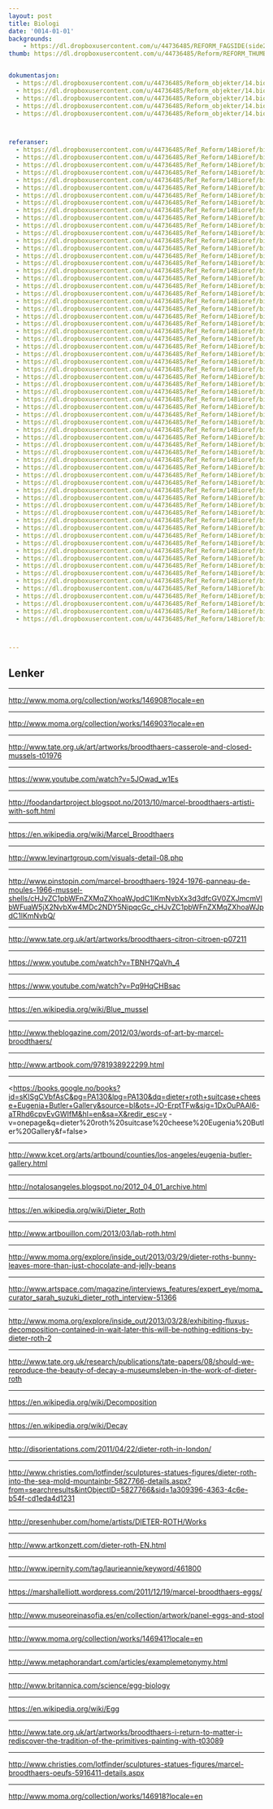 ```yaml
---
layout: post
title: Biologi
date: '0014-01-01'
backgrounds:
    - https://dl.dropboxusercontent.com/u/44736485/REFORM_FAGSIDE(side2)/14.Biologi2m.jpg
thumb: https://dl.dropboxusercontent.com/u/44736485/Reform/REFORM_THUMBNAILS/14.Biologi.jpg


dokumentasjon:
  - https://dl.dropboxusercontent.com/u/44736485/Reform_objekter/14.bio1.jpg
  - https://dl.dropboxusercontent.com/u/44736485/Reform_objekter/14.bio2.jpg
  - https://dl.dropboxusercontent.com/u/44736485/Reform_objekter/14.bio3.jpg
  - https://dl.dropboxusercontent.com/u/44736485/Reform_objekter/14.bio4.jpg
  - https://dl.dropboxusercontent.com/u/44736485/Reform_objekter/14.bio5.jpg



referanser:
  - https://dl.dropboxusercontent.com/u/44736485/Ref_Reform/14Bioref/bioref01.jpg
  - https://dl.dropboxusercontent.com/u/44736485/Ref_Reform/14Bioref/bioref02.jpg
  - https://dl.dropboxusercontent.com/u/44736485/Ref_Reform/14Bioref/bioref03.jpg
  - https://dl.dropboxusercontent.com/u/44736485/Ref_Reform/14Bioref/bioref04.jpg
  - https://dl.dropboxusercontent.com/u/44736485/Ref_Reform/14Bioref/bioref04b.jpg
  - https://dl.dropboxusercontent.com/u/44736485/Ref_Reform/14Bioref/bioref05.jpg
  - https://dl.dropboxusercontent.com/u/44736485/Ref_Reform/14Bioref/bioref05b.jpg
  - https://dl.dropboxusercontent.com/u/44736485/Ref_Reform/14Bioref/bioref05c.jpg
  - https://dl.dropboxusercontent.com/u/44736485/Ref_Reform/14Bioref/bioref06.jpg
  - https://dl.dropboxusercontent.com/u/44736485/Ref_Reform/14Bioref/bioref07.jpg
  - https://dl.dropboxusercontent.com/u/44736485/Ref_Reform/14Bioref/bioref08.jpg
  - https://dl.dropboxusercontent.com/u/44736485/Ref_Reform/14Bioref/bioref08b.jpg
  - https://dl.dropboxusercontent.com/u/44736485/Ref_Reform/14Bioref/bioref09.jpg
  - https://dl.dropboxusercontent.com/u/44736485/Ref_Reform/14Bioref/bioref09c.jpg
  - https://dl.dropboxusercontent.com/u/44736485/Ref_Reform/14Bioref/bioref09d.jpg
  - https://dl.dropboxusercontent.com/u/44736485/Ref_Reform/14Bioref/bioref09e.jpg
  - https://dl.dropboxusercontent.com/u/44736485/Ref_Reform/14Bioref/bioref09f.jpg
  - https://dl.dropboxusercontent.com/u/44736485/Ref_Reform/14Bioref/bioref09fg.jpg
  - https://dl.dropboxusercontent.com/u/44736485/Ref_Reform/14Bioref/bioref09g.jpg
  - https://dl.dropboxusercontent.com/u/44736485/Ref_Reform/14Bioref/bioref09h.jpg
  - https://dl.dropboxusercontent.com/u/44736485/Ref_Reform/14Bioref/bioref10.jpg
  - https://dl.dropboxusercontent.com/u/44736485/Ref_Reform/14Bioref/bioref11.jpg
  - https://dl.dropboxusercontent.com/u/44736485/Ref_Reform/14Bioref/bioref12.jpg
  - https://dl.dropboxusercontent.com/u/44736485/Ref_Reform/14Bioref/bioref13.jpg
  - https://dl.dropboxusercontent.com/u/44736485/Ref_Reform/14Bioref/bioref13b.jpg
  - https://dl.dropboxusercontent.com/u/44736485/Ref_Reform/14Bioref/bioref14.jpg
  - https://dl.dropboxusercontent.com/u/44736485/Ref_Reform/14Bioref/bioref15.jpg
  - https://dl.dropboxusercontent.com/u/44736485/Ref_Reform/14Bioref/bioref16.jpg
  - https://dl.dropboxusercontent.com/u/44736485/Ref_Reform/14Bioref/bioref17.jpg
  - https://dl.dropboxusercontent.com/u/44736485/Ref_Reform/14Bioref/bioref17b.jpg
  - https://dl.dropboxusercontent.com/u/44736485/Ref_Reform/14Bioref/bioref18.jpg
  - https://dl.dropboxusercontent.com/u/44736485/Ref_Reform/14Bioref/bioref19.jpg
  - https://dl.dropboxusercontent.com/u/44736485/Ref_Reform/14Bioref/bioref20.jpg
  - https://dl.dropboxusercontent.com/u/44736485/Ref_Reform/14Bioref/bioref21.jpg
  - https://dl.dropboxusercontent.com/u/44736485/Ref_Reform/14Bioref/bioref22.jpg
  - https://dl.dropboxusercontent.com/u/44736485/Ref_Reform/14Bioref/bioref23.jpg
  - https://dl.dropboxusercontent.com/u/44736485/Ref_Reform/14Bioref/bioref24.jpg
  - https://dl.dropboxusercontent.com/u/44736485/Ref_Reform/14Bioref/bioref25.jpg
  - https://dl.dropboxusercontent.com/u/44736485/Ref_Reform/14Bioref/bioref26.jpg
  - https://dl.dropboxusercontent.com/u/44736485/Ref_Reform/14Bioref/bioref27.jpg
  - https://dl.dropboxusercontent.com/u/44736485/Ref_Reform/14Bioref/bioref28.jpg
  - https://dl.dropboxusercontent.com/u/44736485/Ref_Reform/14Bioref/bioref29.jpg
  - https://dl.dropboxusercontent.com/u/44736485/Ref_Reform/14Bioref/bioref30.jpg
  - https://dl.dropboxusercontent.com/u/44736485/Ref_Reform/14Bioref/bioref31.jpg
  - https://dl.dropboxusercontent.com/u/44736485/Ref_Reform/14Bioref/bioref32.jpg
  - https://dl.dropboxusercontent.com/u/44736485/Ref_Reform/14Bioref/bioref33.jpg
  - https://dl.dropboxusercontent.com/u/44736485/Ref_Reform/14Bioref/bioref34.jpg
  - https://dl.dropboxusercontent.com/u/44736485/Ref_Reform/14Bioref/bioref35.jpg
  - https://dl.dropboxusercontent.com/u/44736485/Ref_Reform/14Bioref/bioref35b.jpg
  - https://dl.dropboxusercontent.com/u/44736485/Ref_Reform/14Bioref/bioref35c.jpg
  - https://dl.dropboxusercontent.com/u/44736485/Ref_Reform/14Bioref/bioref35d.jpg
  - https://dl.dropboxusercontent.com/u/44736485/Ref_Reform/14Bioref/bioref35e.jpg
  - https://dl.dropboxusercontent.com/u/44736485/Ref_Reform/14Bioref/bioref36.jpg
  - https://dl.dropboxusercontent.com/u/44736485/Ref_Reform/14Bioref/bioref36b.jpg
  - https://dl.dropboxusercontent.com/u/44736485/Ref_Reform/14Bioref/bioref36c.jpg
  - https://dl.dropboxusercontent.com/u/44736485/Ref_Reform/14Bioref/bioref36d.jpg
  - https://dl.dropboxusercontent.com/u/44736485/Ref_Reform/14Bioref/bioref36e.jpg
  - https://dl.dropboxusercontent.com/u/44736485/Ref_Reform/14Bioref/bioref36f.jpg
  - https://dl.dropboxusercontent.com/u/44736485/Ref_Reform/14Bioref/bioref37.jpg
  - https://dl.dropboxusercontent.com/u/44736485/Ref_Reform/14Bioref/bioref38.jpg
  - https://dl.dropboxusercontent.com/u/44736485/Ref_Reform/14Bioref/bioref39.jpg
  - https://dl.dropboxusercontent.com/u/44736485/Ref_Reform/14Bioref/bioref40.jpg
  - https://dl.dropboxusercontent.com/u/44736485/Ref_Reform/14Bioref/bioref41.jpg



---
```



## Lenker

* * *
<http://www.moma.org/collection/works/146908?locale=en>

* * *
<http://www.moma.org/collection/works/146903?locale=en>

* * *
<http://www.tate.org.uk/art/artworks/broodthaers-casserole-and-closed-mussels-t01976>

* * *
<https://www.youtube.com/watch?v=5JOwad_w1Es>

* * *
<http://foodandartproject.blogspot.no/2013/10/marcel-broodthaers-artisti-with-soft.html>

* * *
<https://en.wikipedia.org/wiki/Marcel_Broodthaers>

* * *
<http://www.levinartgroup.com/visuals-detail-08.php>

* * *
<http://www.pinstopin.com/marcel-broodthaers-1924-1976-panneau-de-moules-1966-mussel-shells/cHJvZC1pbWFnZXMqZXhoaWJpdC1lKmNvbXx3d3dfcGV0ZXJmcmVlbWFuaW5jX2NvbXw4MDc2NDY5NipqcGc_cHJvZC1pbWFnZXMqZXhoaWJpdC1lKmNvbQ/>

* * *
<http://www.tate.org.uk/art/artworks/broodthaers-citron-citroen-p07211>

* * *
<https://www.youtube.com/watch?v=TBNH7QaVh_4>

* * *
<https://www.youtube.com/watch?v=Pq9HqCHBsac>

* * *
<https://en.wikipedia.org/wiki/Blue_mussel>

* * *
<http://www.theblogazine.com/2012/03/words-of-art-by-marcel-broodthaers/>

* * *
<http://www.artbook.com/9781938922299.html>

* * *
<https://books.google.no/books?id=sKlSgCVbfAsC&pg=PA130&lpg=PA130&dq=dieter+roth+suitcase+cheese+Eugenia+Butler+Gallery&source=bl&ots=JO-ErptTFw&sig=1DxOuPAAl6-aTRhd6cpvEvGWIfM&hl=en&sa=X&redir_esc=y - v=onepage&q=dieter%20roth%20suitcase%20cheese%20Eugenia%20Butler%20Gallery&f=false>

* * *
<http://www.kcet.org/arts/artbound/counties/los-angeles/eugenia-butler-gallery.html>

* * *
<http://notalosangeles.blogspot.no/2012_04_01_archive.html>

* * *
<https://en.wikipedia.org/wiki/Dieter_Roth>

* * *
<http://www.artbouillon.com/2013/03/lab-roth.html>

* * *
<http://www.moma.org/explore/inside_out/2013/03/29/dieter-roths-bunny-leaves-more-than-just-chocolate-and-jelly-beans>

* * *
<http://www.artspace.com/magazine/interviews_features/expert_eye/moma_curator_sarah_suzuki_dieter_roth_interview-51366>

* * *
<http://www.moma.org/explore/inside_out/2013/03/28/exhibiting-fluxus-decomposition-contained-in-wait-later-this-will-be-nothing-editions-by-dieter-roth-2>

* * *
<http://www.tate.org.uk/research/publications/tate-papers/08/should-we-reproduce-the-beauty-of-decay-a-museumsleben-in-the-work-of-dieter-roth>

* * *
<https://en.wikipedia.org/wiki/Decomposition>

* * *
<https://en.wikipedia.org/wiki/Decay>

* * *
<http://disorientations.com/2011/04/22/dieter-roth-in-london/>

* * *
<http://www.christies.com/lotfinder/sculptures-statues-figures/dieter-roth-into-the-sea-mold-mountainbr-5827766-details.aspx?from=searchresults&intObjectID=5827766&sid=1a309396-4363-4c6e-b54f-cd1eda4d1231>

* * *
<http://presenhuber.com/home/artists/DIETER-ROTH/Works>

* * *
<http://www.artkonzett.com/dieter-roth-EN.html>

* * *
<http://www.ipernity.com/tag/laurieannie/keyword/461800>

* * *
<https://marshallelliott.wordpress.com/2011/12/19/marcel-broodthaers-eggs/>

* * *
<http://www.museoreinasofia.es/en/collection/artwork/panel-eggs-and-stool>

* * *
<http://www.moma.org/collection/works/146941?locale=en>

* * *
<http://www.metaphorandart.com/articles/examplemetonymy.html>

* * *
<http://www.britannica.com/science/egg-biology>

* * *
<https://en.wikipedia.org/wiki/Egg>

* * *
<http://www.tate.org.uk/art/artworks/broodthaers-i-return-to-matter-i-rediscover-the-tradition-of-the-primitives-painting-with-t03089>

* * *
<http://www.christies.com/lotfinder/sculptures-statues-figures/marcel-broodthaers-oeufs-5916411-details.aspx>

* * *
<http://www.moma.org/collection/works/146918?locale=en>

